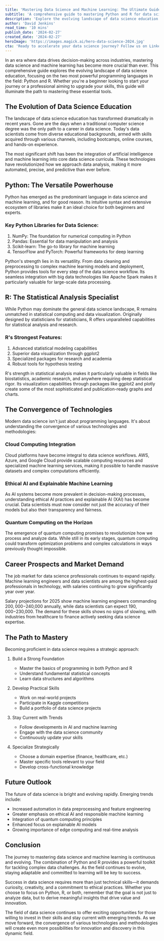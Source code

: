 ```yaml
---
title: 'Mastering Data Science and Machine Learning: The Ultimate Guide to Python and R Programming in 2024'
subtitle: 'A comprehensive guide to mastering Python and R for data science and machine learning'
description: 'Explore the evolving landscape of data science education with a focus on Python and R programming. Learn about key libraries, career prospects, and future trends in this comprehensive guide to mastering data science and machine learning in 2024.'
author: 'David Jenkins'
read_time: '10 mins'
publish_date: '2024-02-27'
created_date: '2024-02-27'
heroImage: 'https://images.magick.ai/hero-data-science-2024.jpg'
cta: 'Ready to accelerate your data science journey? Follow us on LinkedIn for daily insights, tutorials, and the latest trends in Python and R programming. Join our community of data science professionals today!'
---
```


In an era where data drives decision-making across industries, mastering data science and machine learning has become more crucial than ever. This comprehensive guide explores the evolving landscape of data science education, focusing on the two most powerful programming languages in the field: Python and R. Whether you're a beginner looking to start your journey or a professional aiming to upgrade your skills, this guide will illuminate the path to mastering these essential tools.

## The Evolution of Data Science Education

The landscape of data science education has transformed dramatically in recent years. Gone are the days when a traditional computer science degree was the only path to a career in data science. Today's data scientists come from diverse educational backgrounds, armed with skills acquired through various channels, including bootcamps, online courses, and hands-on experience.

The most significant shift has been the integration of artificial intelligence and machine learning into core data science curricula. These technologies have revolutionized how we approach data analysis, making it more automated, precise, and predictive than ever before.

## Python: The Versatile Powerhouse

Python has emerged as the predominant language in data science and machine learning, and for good reason. Its intuitive syntax and extensive ecosystem of libraries make it an ideal choice for both beginners and experts.

### Key Python Libraries for Data Science:

1. NumPy: The foundation for numerical computing in Python
2. Pandas: Essential for data manipulation and analysis
3. Scikit-learn: The go-to library for machine learning
4. TensorFlow and PyTorch: Powerful frameworks for deep learning

Python's strength lies in its versatility. From data cleaning and preprocessing to complex machine learning models and deployment, Python provides tools for every step of the data science workflow. Its seamless integration with big data technologies like Apache Spark makes it particularly valuable for large-scale data processing.

## R: The Statistical Analysis Specialist

While Python may dominate the general data science landscape, R remains unmatched in statistical computing and data visualization. Originally designed by statisticians for statisticians, R offers unparalleled capabilities for statistical analysis and research.

### R's Strongest Features:

1. Advanced statistical modeling capabilities
2. Superior data visualization through ggplot2
3. Specialized packages for research and academia
4. Robust tools for hypothesis testing

R's strength in statistical analysis makes it particularly valuable in fields like biostatistics, academic research, and anywhere requiring deep statistical rigor. Its visualization capabilities through packages like ggplot2 and plotly create some of the most sophisticated and publication-ready graphs and charts.

## The Convergence of Technologies

Modern data science isn't just about programming languages. It's about understanding the convergence of various technologies and methodologies:

### Cloud Computing Integration

Cloud platforms have become integral to data science workflows. AWS, Azure, and Google Cloud provide scalable computing resources and specialized machine learning services, making it possible to handle massive datasets and complex computations efficiently.

### Ethical AI and Explainable Machine Learning

As AI systems become more prevalent in decision-making processes, understanding ethical AI practices and explainable AI (XAI) has become crucial. Data scientists must now consider not just the accuracy of their models but also their transparency and fairness.

### Quantum Computing on the Horizon

The emergence of quantum computing promises to revolutionize how we process and analyze data. While still in its early stages, quantum computing could transform optimization problems and complex calculations in ways previously thought impossible.

## Career Prospects and Market Demand

The job market for data science professionals continues to expand rapidly. Machine learning engineers and data scientists are among the highest-paid professionals in technology, with salaries continuing to grow significantly year over year.

Salary projections for 2025 show machine learning engineers commanding $200,000-$240,000 annually, while data scientists can expect $190,000-$230,000. The demand for these skills shows no signs of slowing, with industries from healthcare to finance actively seeking data science expertise.

## The Path to Mastery

Becoming proficient in data science requires a strategic approach:

1. Build a Strong Foundation
   - Master the basics of programming in both Python and R
   - Understand fundamental statistical concepts
   - Learn data structures and algorithms

2. Develop Practical Skills
   - Work on real-world projects
   - Participate in Kaggle competitions
   - Build a portfolio of data science projects

3. Stay Current with Trends
   - Follow developments in AI and machine learning
   - Engage with the data science community
   - Continuously update your skills

4. Specialize Strategically
   - Choose a domain expertise (finance, healthcare, etc.)
   - Master specific tools relevant to your field
   - Develop cross-functional knowledge

## Future Outlook

The future of data science is bright and evolving rapidly. Emerging trends include:

- Increased automation in data preprocessing and feature engineering
- Greater emphasis on ethical AI and responsible machine learning
- Integration of quantum computing principles
- Enhanced focus on explainable AI models
- Growing importance of edge computing and real-time analysis

## Conclusion

The journey to mastering data science and machine learning is continuous and evolving. The combination of Python and R provides a powerful toolkit for tackling complex data challenges. As the field continues to evolve, staying adaptable and committed to learning will be key to success.

Success in data science requires more than just technical skills—it demands curiosity, creativity, and a commitment to ethical practices. Whether you choose to focus on Python, R, or both, remember that the goal is not just to analyze data, but to derive meaningful insights that drive value and innovation.

The field of data science continues to offer exciting opportunities for those willing to invest in their skills and stay current with emerging trends. As we move forward, the convergence of various technologies and methodologies will create even more possibilities for innovation and discovery in this dynamic field.